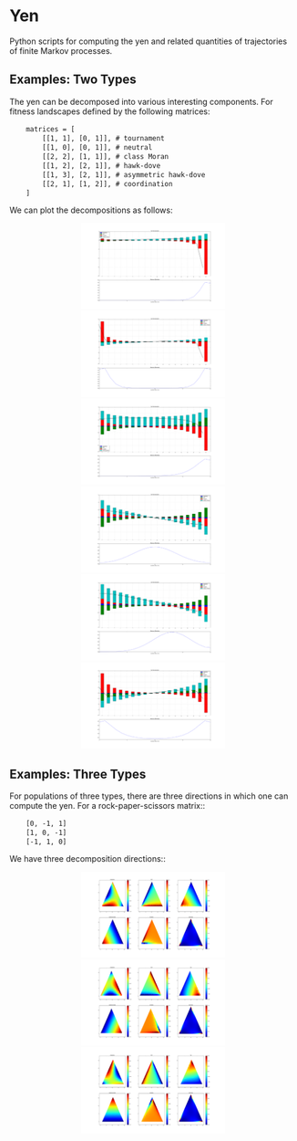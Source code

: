 Yen
===

Python scripts for computing the yen and related quantities of trajectories
of finite Markov processes.

Examples: Two Types
-------------------

The yen can be decomposed into various interesting components. For fitness 
landscapes defined by the following matrices:

```
    matrices = [
        [[1, 1], [0, 1]], # tournament
        [[1, 0], [0, 1]], # neutral
        [[2, 2], [1, 1]], # class Moran
        [[1, 2], [2, 1]], # hawk-dove
        [[1, 3], [2, 1]], # asymmetric hawk-dove
        [[2, 1], [1, 2]], # coordination
    ]
```

We can plot the decompositions as follows:

<div style="text-align:center">
<img src ="/two_type_decompositions/0.png" width="50%"/><br/>
<img src ="/two_type_decompositions/1.png" width="50%"/><br/>
<img src ="/two_type_decompositions/2.png" width="50%"/><br/>
<img src ="/two_type_decompositions/3.png" width="50%"/><br/>
<img src ="/two_type_decompositions/4.png" width="50%"/><br/>
<img src ="/two_type_decompositions/5.png" width="50%"/><br/>
</div>

Examples: Three Types
---------------------

For populations of three types, there are three directions in which one can compute the yen. For a rock-paper-scissors matrix::

```
    [0, -1, 1]
    [1, 0, -1]
    [-1, 1, 0]
```

We have three decomposition directions::

<div style="text-align:center">
<img src ="/three_type_decompositions/16_0_1.png" width="50%"/><br/>
<img src ="/three_type_decompositions/16_1_2.png" width="50%"/><br/>
<img src ="/three_type_decompositions/16_2_0.png" width="50%"/><br/>
</div>
